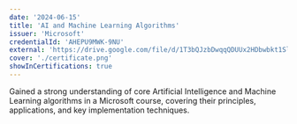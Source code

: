 ```yaml
---
date: '2024-06-15'
title: 'AI and Machine Learning Algorithms'
issuer: 'Microsoft'
credentialId: 'AHEPU9MWK-9NU'
external: 'https://drive.google.com/file/d/1T3bQJzbDwqqQDUUx2HDbwbkt1Sl3bVvm/view?usp=drivesdk'
cover: './certificate.png'
showInCertifications: true
---
```


Gained a strong understanding of core Artificial Intelligence and Machine Learning algorithms in a Microsoft course, covering their principles, applications, and key implementation techniques.

